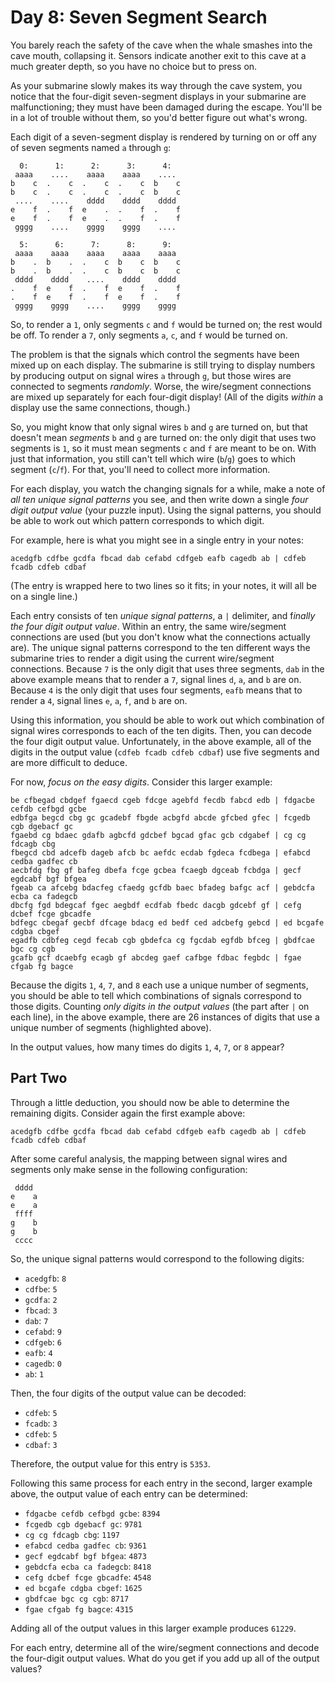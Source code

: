 # Day 8: Seven Segment Search

You barely reach the safety of the cave when the whale smashes into the cave mouth, collapsing it.
Sensors indicate another exit to this cave at a much greater depth, so you have no choice but to press on.

As your submarine slowly makes its way through the cave system, you notice that the four-digit seven-segment displays in your submarine are malfunctioning; they must have been damaged during the escape.
You'll be in a lot of trouble without them, so you'd better figure out what's wrong.

Each digit of a seven-segment display is rendered by turning on or off any of seven segments named `a` through `g`:

```
  0:      1:      2:      3:      4:
 aaaa    ....    aaaa    aaaa    ....
b    c  .    c  .    c  .    c  b    c
b    c  .    c  .    c  .    c  b    c
 ....    ....    dddd    dddd    dddd
e    f  .    f  e    .  .    f  .    f
e    f  .    f  e    .  .    f  .    f
 gggg    ....    gggg    gggg    ....

  5:      6:      7:      8:      9:
 aaaa    aaaa    aaaa    aaaa    aaaa
b    .  b    .  .    c  b    c  b    c
b    .  b    .  .    c  b    c  b    c
 dddd    dddd    ....    dddd    dddd
.    f  e    f  .    f  e    f  .    f
.    f  e    f  .    f  e    f  .    f
 gggg    gggg    ....    gggg    gggg
```

So, to render a `1`, only segments `c` and `f` would be turned on; the rest would be off.
To render a `7`, only segments `a`, `c`, and `f` would be turned on.

The problem is that the signals which control the segments have been mixed up on each display. The submarine is still trying to display numbers by producing output on signal wires `a` through `g`, but those wires are connected to segments *randomly*.
Worse, the wire/segment connections are mixed up separately for each four-digit display!
(All of the digits *within* a display use the same connections, though.)

So, you might know that only signal wires `b` and `g` are turned on, but that doesn't mean *segments* `b` and `g` are turned on: the only digit that uses two segments is `1`, so it must mean segments `c` and `f` are meant to be on.
With just that information, you still can't tell which wire (`b`/`g`) goes to which segment (`c`/`f`). For that, you'll need to collect more information.

For each display, you watch the changing signals for a while, make a note of *all ten unique signal patterns* you see, and then write down a single *four digit output value* (your puzzle input). Using the signal patterns, you should be able to work out which pattern corresponds to which digit.

For example, here is what you might see in a single entry in your notes:

```
acedgfb cdfbe gcdfa fbcad dab cefabd cdfgeb eafb cagedb ab | cdfeb fcadb cdfeb cdbaf
```

(The entry is wrapped here to two lines so it fits; in your notes, it will all be on a single line.)

Each entry consists of ten *unique signal patterns*, a `|` delimiter, and f*inally the four digit output value*.
Within an entry, the same wire/segment connections are used (but you don't know what the connections actually are).
The unique signal patterns correspond to the ten different ways the submarine tries to render a digit using the current wire/segment connections.
Because `7` is the only digit that uses three segments, `dab` in the above example means that to render a `7`, signal lines `d`, `a`, and `b` are on. Because `4` is the only digit that uses four segments, `eafb` means that to render a `4`, signal lines `e`, `a`, `f`, and `b` are on.

Using this information, you should be able to work out which combination of signal wires corresponds to each of the ten digits.
Then, you can decode the four digit output value. Unfortunately, in the above example, all of the digits in the output value (`cdfeb fcadb cdfeb cdbaf`) use five segments and are more difficult to deduce.

For now, *focus on the easy digits*.
Consider this larger example:

```
be cfbegad cbdgef fgaecd cgeb fdcge agebfd fecdb fabcd edb | fdgacbe cefdb cefbgd gcbe
edbfga begcd cbg gc gcadebf fbgde acbgfd abcde gfcbed gfec | fcgedb cgb dgebacf gc
fgaebd cg bdaec gdafb agbcfd gdcbef bgcad gfac gcb cdgabef | cg cg fdcagb cbg
fbegcd cbd adcefb dageb afcb bc aefdc ecdab fgdeca fcdbega | efabcd cedba gadfec cb
aecbfdg fbg gf bafeg dbefa fcge gcbea fcaegb dgceab fcbdga | gecf egdcabf bgf bfgea
fgeab ca afcebg bdacfeg cfaedg gcfdb baec bfadeg bafgc acf | gebdcfa ecba ca fadegcb
dbcfg fgd bdegcaf fgec aegbdf ecdfab fbedc dacgb gdcebf gf | cefg dcbef fcge gbcadfe
bdfegc cbegaf gecbf dfcage bdacg ed bedf ced adcbefg gebcd | ed bcgafe cdgba cbgef
egadfb cdbfeg cegd fecab cgb gbdefca cg fgcdab egfdb bfceg | gbdfcae bgc cg cgb
gcafb gcf dcaebfg ecagb gf abcdeg gaef cafbge fdbac fegbdc | fgae cfgab fg bagce
```

Because the digits `1`, `4`, `7`, and `8` each use a unique number of segments, you should be able to tell which combinations of signals correspond to those digits.
Counting *only digits in the output values* (the part after `|` on each line), in the above example, there are 26 instances of digits that use a unique number of segments (highlighted above).

In the output values, how many times do digits `1`, `4`, `7`, or `8` appear?

## Part Two

Through a little deduction, you should now be able to determine the remaining digits.
Consider again the first example above:

```
acedgfb cdfbe gcdfa fbcad dab cefabd cdfgeb eafb cagedb ab | cdfeb fcadb cdfeb cdbaf
```

After some careful analysis, the mapping between signal wires and segments only make sense in the following configuration:

```
 dddd
e    a
e    a
 ffff
g    b
g    b
 cccc
```

So, the unique signal patterns would correspond to the following digits:

- `acedgfb`: `8`
- `cdfbe`: `5`
- `gcdfa`: `2`
- `fbcad`: `3`
- `dab`: `7`
- `cefabd`: `9`
- `cdfgeb`: `6`
- `eafb`: `4`
- `cagedb`: `0`
- `ab`: `1`

Then, the four digits of the output value can be decoded:

- `cdfeb`: `5`
- `fcadb`: `3`
- `cdfeb`: `5`
- `cdbaf`: `3`

Therefore, the output value for this entry is `5353`.

Following this same process for each entry in the second, larger example above, the output value of each entry can be determined:

- `fdgacbe cefdb cefbgd gcbe`: `8394`
- `fcgedb cgb dgebacf gc`: `9781`
- `cg cg fdcagb cbg`: `1197`
- `efabcd cedba gadfec cb`: `9361`
- `gecf egdcabf bgf bfgea`: `4873`
- `gebdcfa ecba ca fadegcb`: `8418`
- `cefg dcbef fcge gbcadfe`: `4548`
- `ed bcgafe cdgba cbgef`: `1625`
- `gbdfcae bgc cg cgb`: `8717`
- `fgae cfgab fg bagce`: `4315`

Adding all of the output values in this larger example produces `61229`.

For each entry, determine all of the wire/segment connections and decode the four-digit output values.
What do you get if you add up all of the output values?